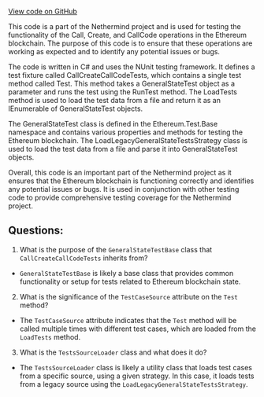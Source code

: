 [View code on GitHub](https://github.com/NethermindEth/nethermind/src/Nethermind/Ethereum.Blockchain.Legacy.Test/CallCreateCallCodeTests.cs)

This code is a part of the Nethermind project and is used for testing the functionality of the Call, Create, and CallCode operations in the Ethereum blockchain. The purpose of this code is to ensure that these operations are working as expected and to identify any potential issues or bugs.

The code is written in C# and uses the NUnit testing framework. It defines a test fixture called CallCreateCallCodeTests, which contains a single test method called Test. This method takes a GeneralStateTest object as a parameter and runs the test using the RunTest method. The LoadTests method is used to load the test data from a file and return it as an IEnumerable of GeneralStateTest objects.

The GeneralStateTest class is defined in the Ethereum.Test.Base namespace and contains various properties and methods for testing the Ethereum blockchain. The LoadLegacyGeneralStateTestsStrategy class is used to load the test data from a file and parse it into GeneralStateTest objects.

Overall, this code is an important part of the Nethermind project as it ensures that the Ethereum blockchain is functioning correctly and identifies any potential issues or bugs. It is used in conjunction with other testing code to provide comprehensive testing coverage for the Nethermind project.
## Questions: 
 1. What is the purpose of the `GeneralStateTestBase` class that `CallCreateCallCodeTests` inherits from?
- `GeneralStateTestBase` is likely a base class that provides common functionality or setup for tests related to Ethereum blockchain state.

2. What is the significance of the `TestCaseSource` attribute on the `Test` method?
- The `TestCaseSource` attribute indicates that the `Test` method will be called multiple times with different test cases, which are loaded from the `LoadTests` method.

3. What is the `TestsSourceLoader` class and what does it do?
- The `TestsSourceLoader` class is likely a utility class that loads test cases from a specific source, using a given strategy. In this case, it loads tests from a legacy source using the `LoadLegacyGeneralStateTestsStrategy`.